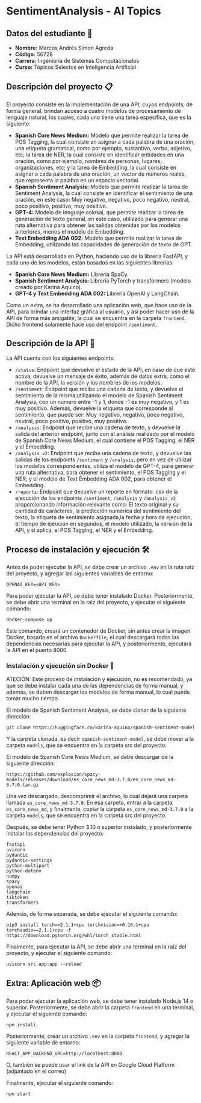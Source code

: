 # SentimentAnalysis - AI Topics
## Datos del estudiante 📝
* **Nombre:** Marcos Andrés Simon Ágreda
* **Código:** 56728
* **Carrera:** Ingeniería de Sistemas Computacionales
* **Curso:** Tópicos Selectos en Inteligencia Artificial

## Descripción del proyecto 📋

El proyecto consiste en la implementación de una API, cuyos endpoints, de forma general, brindan acceso a cuatro modelos de procesamiento de lenguaje natural, los cuales, cada uno tiene una tarea específica, que es la siguiente:

- **Spanish Core News Medium:** Modelo que permite realizar la tarea de POS Tagging, la cual consiste en asignar a cada palabra de una oración, una etiqueta gramatical, como por ejemplo, sustantivo, verbo, adjetivo, etc; la tarea de NER, la cual consiste en identificar entidades en una oración, como por ejemplo, nombres de personas, lugares, organizaciones, etc; y la tarea de Embedding, la cual consiste en asignar a cada palabra de una oración, un vector de números reales, que representa la palabra en un espacio vectorial.
- **Spanish Sentiment Analysis:** Modelo que permite realizar la tarea de Sentiment Analysis, la cual consiste en identificar el sentimiento de una oración, en este caso: Muy negativo, negativo, poco negativo, neutral, poco positivo, positivo, muy positivo.
- **GPT-4:** Modelo de lenguaje colosal, que permite realizar la tarea de generación de texto general, en este caso, utilizado para generar una ruta alternativa para obtener las salidas obtenidas por los modelos anteriores, menos el modelo de Embedding.
- **Text Embedding ADA 002:** Modelo que permite realizar la tarea de Embedding, utilizando las capacidades de generación de texto de GPT.

La API está desarrollada en Python, haciendo uso de la librería FastAPI, y cada uno de los modelos, están basados en las siguientes librerías:

- **Spanish Core News Medium:** Librería SpaCy.
- **Spanish Sentiment Analysis:** Librería PyTorch y transformers (modelo creado por Karina Aquino).
- **GPT-4 y Text Embedding ADA 002:** Librería OpenAI y LangChain.

Como un extra, se ha desarrollado una aplicación web, que hace uso de la API, para brindar una interfaz gráfica al usuario, y así poder hacer uso de la API de forma más amigable, la cual se encuentra en la carpeta `frontend`. Dicho frontend solamente hace uso del endpoint `/sentiment`.

## Descripción de la API 🚀

La API cuenta con los siguientes endpoints:

* `/status`: Endpoint que devuelve el estado de la API, en caso de que esté activa, devuelve un mensaje de éxito, además de datos extra, como el nombre de la API, la versión y los nombres de los modelos.
* `/sentiment`: Endpoint que recibe una cadena de texto, y devuelve el sentimiento de la misma,utilizando el modelo de Spanish Sentiment Analysis, con un número entre -1 y 1, donde -1 es muy negativo, y 1 es muy positivo. Además, devuelve la etiqueta que corresponde al sentimiento, que puede ser: Muy negativo, negativo, poco negativo, neutral, poco positivo, positivo, muy positivo.
* `/analysis`: Endpoint que recibe una cadena de texto, y devuelve la salida del anterior endpoint, junto con el análisis realizado por el modelo de Spanish Core News Medium, el cual contiene el POS Tagging, el NER y el Embedding.
* `/analysis_v2`: Endpoint que recibe una cadena de texto, y devuelve las salidas de los endpoints `/sentiment` y `/analysis`, pero en vez de utilizar los modelos correspondientes, utiliza el modelo de GPT-4, para generar una ruta alternativa, para obtener el sentimiento, el POS Tagging y el NER; y el modelo de Text Embedding ADA 002, para obtener el Embedding.
* `/reports`: Endpoint que devuelve un reporte en formato .csv de la ejecución de los endpoints `/sentiment`, `/analysis` y `/analysis_v2` proporcionando información relevante como: El texto original y su cantidad de carácteres, la predicción numérica del sentimiento del texto, la etiqueta de sentimiento asignada,la fecha y hora de ejecución, el tiempo de ejeución en segundos, el modelo utilizado, la versión de la API, y si aplica, el POS Tagging, el NER y el Embedding.

## Proceso de instalación y ejecución 🛠️

Antes de poder ejecutar la API, se debe crear un archivo `.env` en la ruta raiz del proyecto, y agregar las siguientes variables de entorno:

```
OPENAI_KEY=<API_KEY>
```

Para poder ejecutar la API, se debe tener instalado Docker. Posteriormente, se debe abrir una terminal en la raiz del proyecto, y ejecutar el siguiente comando:

```
docker-compose up
```

Este comando, creará un contenedor de Docker, sin antes crear la imagen Docker, basada en el archivo `Dockerfile`, el cual descargará todas las dependencias necesarias para ejecutar la API, y posteriormente, ejecutará la API en el puerto 8000.

### Instalación y ejecución sin Docker 🐳

ATECIÓN: Este proceso de instalación y ejecución, no es recomendado, ya que se debe instalar cada una de las dependencias de forma manual, y además, se deben descargar los modelos de forma manual, lo cual puede tomar mucho tiempo.

El modelo de Spanish Sentiment Analysis, se debe clonar de la siguiente dirección:
```
git clone https://huggingface.co/karina-aquino/spanish-sentiment-model
```
Y la carpeta clonada, es decir `spanish-sentiment-model`, se debe mover a la carpeta `models`, que se encuentra en la carpeta src del proyecto.

El modelo de Spanish Core News Medium, se debe descargar de la siguiente dirección:
```
https://github.com/explosion/spacy-models/releases/download/es_core_news_md-3.7.0/es_core_news_md-3.7.0.tar.gz
```
Una vez descargado, descomprimir el archivo, lo cual dejará una carpeta llamada `es_core_news_md-3.7.0`. En esa carpeta, entrar a la carpeta `es_core_news_md`, y finalmente, copiar la carpeta `es_core_news_md-3.7.0` a la carpeta `models`, que se encuentra en la carpeta src del proyecto.

Después, se debe tener Python 3.10 o superior instalado, y posteriormente instalar las dependencias del proyecto:

```
fastapi
uvicorn
pydantic
pydantic-settings
python-multipart
python-dotenv
numpy
spacy
openai
langchain
tiktoken
transformers
```

Además, de forma separada, se debe ejecutar el siguiente comando:

```
pip3 install torch==2.1.1+cpu torchvision==0.16.1+cpu torchaudio==2.1.1+cpu -f https://download.pytorch.org/whl/torch_stable.html
```
Finalmente, para ejecutar la API, se debe abrir una terminal en la raiz del proyecto, y ejecutar el siguiente comando:

```
uvicorn src.app:app --reload
```

## Extra: Aplicación web 📦

Para poder ejecutar la aplicación web, se debe tener instalado Node.js 14 o superior. Posteriormente, se debe abrir la carpeta `frontend` en una terminal, y ejecutar el siguiente comando:

```
npm install
```

Posteriormente, crear un archivo `.env` en la carpeta `frontend`, y agregar la siguiente variable de entorno:

```
REACT_APP_BACKEND_URL=http://localhost:8000
``` 
O, también se puede usar el link de la API en Google Cloud Platform (adjuntado en el correo)

Finalmente, ejecutar el siguiente comando:

```
npm start
```
